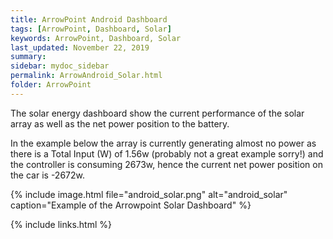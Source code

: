 ```yaml
---
title: ArrowPoint Android Dashboard
tags: [ArrowPoint, Dashboard, Solar]
keywords: ArrowPoint, Dashboard, Solar
last_updated: November 22, 2019
summary: 
sidebar: mydoc_sidebar
permalink: ArrowAndroid_Solar.html
folder: ArrowPoint
---
```


The solar energy dashboard show the current performance of the solar array as well as the net power position to the battery.

In the example below the array is currently generating almost no power as there is a Total Input (W) of 1.56w (probably not a great example sorry!) and the controller is consuming 2673w, hence the current net power position on the car is -2672w.

{% include image.html file="android_solar.png" alt="android_solar" caption="Example of the Arrowpoint Solar Dashboard" %}

{% include links.html %}